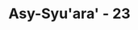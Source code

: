 ---
title: "Asy-Syu'ara' - 23"
no: 23
arabic_no: ٢٣
ayah: قَالَ فِرْعَوْنُ وَمَا رَبُّ الْعٰلَمِيْنَ ۗ 
translation: "Fir‘aun bertanya, “Siapa Tuhan seluruh alam itu?”"
tafsir: "Pada ayat-ayat ini, Allah menerangkan jawaban Musa atas cercaan dan penghinaan Fir'aun terhadapnya, setelah kekakuan pada lidahnya hilang. Musa menjelaskan bahwa pembunuhan yang dilakukannya terhadap tukang roti Fir'aun yang bertengkar dengan seorang dari Bani Israil adalah suatu ketidaksengajaan dan tidak direncanakan. Dia hanya ingin melerai dan memberi pelajaran kepada tukang roti itu agar tidak berlaku kasar dan menghina Bani Israil. Dia memang memukulnya tetapi tidak bermaksud untuk membunuh, karena tidak tahan melihat tukang roti itu begitu sombong dan menghina kaumnya, Bani Israil. Kalau itu dianggap kesalahan, maka Musa mengakui bahwa waktu itu dia betul-betul khilaf.\n\nSekarang dia sudah berubah, Musa telah menjadi rasul yang diberi tugas oleh Allah untuk mengajak Fir'aun dan kaumnya kepada kehidupan beragama yang benar. Musa juga diberi tugas untuk membebaskan Bani Israil dari perbudakan yang tidak benar, yaitu perbudakan manusia oleh manusia.\n\nJika Fir'aun menyebut-nyebut jasa baiknya yang telah mengasuh Musa dan mendidiknya di istana, hal itu disebabkan kebijaksanaan Fir'aun atas keinginan istrinya untuk menyelamatkannya ketika ia dibuang ibunya ke Sungai Nil. Keluarga Fir'aun kemudian mengambilnya dan memelihara serta membesarkannya. Di sisi lain, Fir'aun telah mengeksploitasi Bani Israil dengan memperlakukan mereka sebagai budak."
---